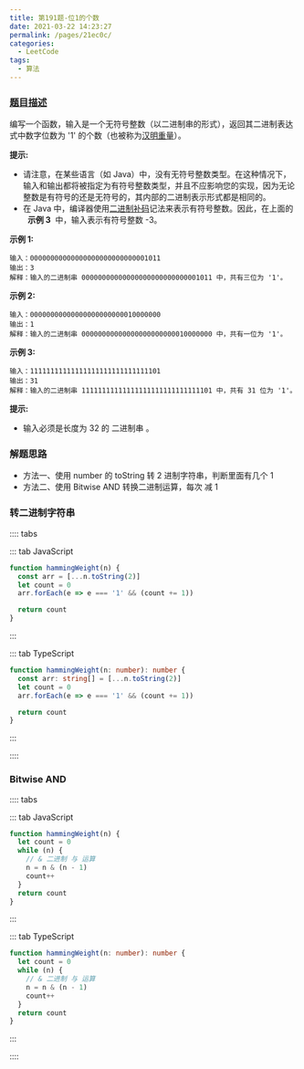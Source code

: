 ```yaml
---
title: 第191题-位1的个数
date: 2021-03-22 14:23:27
permalink: /pages/21ec0c/
categories:
  - LeetCode
tags:
  - 算法
---
```


### [题目描述](https://leetcode-cn.com/problems/number-of-1-bits/)

编写一个函数，输入是一个无符号整数（以二进制串的形式），返回其二进制表达式中数字位数为 '1' 的个数（也被称为[汉明重量](https://baike.baidu.com/item/%E6%B1%89%E6%98%8E%E9%87%8D%E9%87%8F)）。

**提示:**

- 请注意，在某些语言（如 Java）中，没有无符号整数类型。在这种情况下，输入和输出都将被指定为有符号整数类型，并且不应影响您的实现，因为无论整数是有符号的还是无符号的，其内部的二进制表示形式都是相同的。
- 在 Java 中，编译器使用[二进制补码](https://baike.baidu.com/item/%E8%A1%A5%E7%A0%81/6854613?fromtitle=%E4%BA%8C%E8%BF%9B%E5%88%B6%E8%A1%A5%E7%A0%81&fromid=5295284)记法来表示有符号整数。因此，在上面的   **示例 3**  中，输入表示有符号整数 -3。

<!-- more -->

**示例 1:**

```
输入：00000000000000000000000000001011
输出：3
解释：输入的二进制串 00000000000000000000000000001011 中，共有三位为 '1'。
```

**示例 2:**

```
输入：00000000000000000000000010000000
输出：1
解释：输入的二进制串 00000000000000000000000010000000 中，共有一位为 '1'。
```

**示例 3:**

```
输入：11111111111111111111111111111101
输出：31
解释：输入的二进制串 11111111111111111111111111111101 中，共有 31 位为 '1'。
```

**提示:**

- 输入必须是长度为 <span class="span-shadow">32</span> 的 二进制串 。

### 解题思路

- 方法一、使用 number 的 toString 转 2 进制字符串，判断里面有几个 1
- 方法二、使用 Bitwise AND 转换二进制运算，每次 减 1

### 转二进制字符串

:::: tabs

::: tab JavaScript

```JavaScript
function hammingWeight(n) {
  const arr = [...n.toString(2)]
  let count = 0
  arr.forEach(e => e === '1' && (count += 1))

  return count
}
```

:::

::: tab TypeScript

```TypeScript
function hammingWeight(n: number): number {
  const arr: string[] = [...n.toString(2)]
  let count = 0
  arr.forEach(e => e === '1' && (count += 1))

  return count
}
```

:::

::::

### Bitwise AND

:::: tabs

::: tab JavaScript

```JavaScript
function hammingWeight(n) {
  let count = 0
  while (n) {
    // & 二进制 与 运算
    n = n & (n - 1)
    count++
  }
  return count
}
```

:::

::: tab TypeScript

```TypeScript
function hammingWeight(n: number): number {
  let count = 0
  while (n) {
    // & 二进制 与 运算
    n = n & (n - 1)
    count++
  }
  return count
}
```

:::

::::
